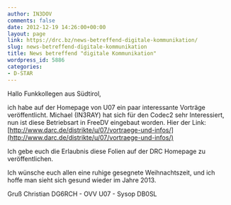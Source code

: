 ```yaml
---
author: IN3DOV
comments: false
date: 2012-12-19 14:26:00+00:00
layout: page
link: https://drc.bz/news-betreffend-digitale-kommunikation/
slug: news-betreffend-digitale-kommunikation
title: News betreffend "digitale Kommunikation"
wordpress_id: 5886
categories:
- D-STAR
---
```


Hallo Funkkollegen aus Südtirol,




ich habe auf der Homepage von U07 ein paar interessante Vorträge veröffentlicht. Michael (IN3RAY) hat sich für den Codec2 sehr Interessiert, nun ist diese Betriebsart in FreeDV eingebaut worden. Hier der Link: [http://www.darc.de/distrikte/u/07/vortraege-und-infos/](http://www.darc.de/distrikte/u/07/vortraege-und-infos/)




Ich gebe euch die Erlaubnis diese Folien auf der DRC Homepage zu veröffentlichen.




Ich wünsche euch allen eine ruhige gesegnete Weihnachtszeit, und ich hoffe man sieht sich gesund wieder im Jahre 2013.




Gruß Christian DG6RCH - OVV U07 - Sysop DB0SL
